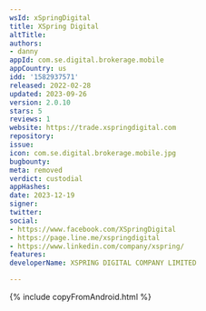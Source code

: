 ```yaml
---
wsId: xSpringDigital
title: XSpring Digital
altTitle: 
authors:
- danny
appId: com.se.digital.brokerage.mobile
appCountry: us
idd: '1582937571'
released: 2022-02-28
updated: 2023-09-26
version: 2.0.10
stars: 5
reviews: 1
website: https://trade.xspringdigital.com
repository: 
issue: 
icon: com.se.digital.brokerage.mobile.jpg
bugbounty: 
meta: removed
verdict: custodial
appHashes: 
date: 2023-12-19
signer: 
twitter: 
social:
- https://www.facebook.com/XSpringDigital
- https://page.line.me/xspringdigital
- https://www.linkedin.com/company/xspring/
features: 
developerName: XSPRING DIGITAL COMPANY LIMITED

---
```


{% include copyFromAndroid.html %}

